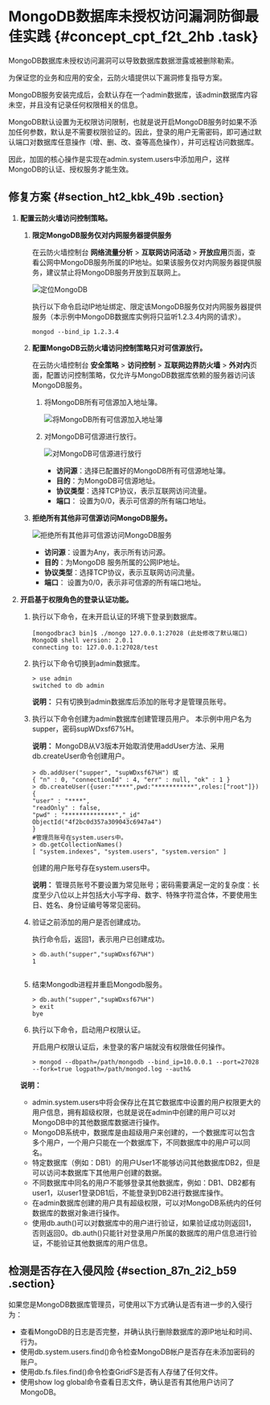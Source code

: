 # MongoDB数据库未授权访问漏洞防御最佳实践 {#concept_cpt_f2t_2hb .task}

MongoDB数据库未授权访问漏洞可以导致数据库数据泄露或被删除勒索。

为保证您的业务和应用的安全，云防火墙提供以下漏洞修复指导方案。

MongoDB服务安装完成后，会默认存在一个admin数据库，该admin数据库内容未空，并且没有记录任何权限相关的信息。

MongoDB默认设置为无权限访问限制，也就是说开启MongoDB服务时如果不添加任何参数，默认是不需要权限验证的。因此，登录的用户无需密码，即可通过默认端口对数据库任意操作（增、删、改、查等高危操作），并可远程访问数据库。

因此，加固的核心操作是实现在admin.system.users中添加用户，这样MongoDB的认证、授权服务才能生效。

## 修复方案 {#section_ht2_kbk_49b .section}

1.  **配置云防火墙访问控制策略。** 
    1.  **限定MongoDB服务仅对内网服务器提供服务** 

        在云防火墙控制台 **网络流量分析** \> **互联网访问活动** \> **开放应用**页面，查看公网中MongoDB服务所属的IP地址。如果该服务仅对内网服务器提供服务，建议禁止将MongoDB服务开放到互联网上。

        ![定位MongoDB](http://static-aliyun-doc.oss-cn-hangzhou.aliyuncs.com/assets/img/149039/156704344341436_zh-CN.png)

        执行以下命令启动IP地址绑定、限定该MongoDB服务仅对内网服务器提供服务（本示例中MongoDB数据库实例将只监听1.2.3.4内网的请求）。

        ``` {#codeblock_7tm_59k_nq9}
        mongod --bind_ip 1.2.3.4
        ```

    2.  **配置MongoDB云防火墙访问控制策略只对可信源放行。** 

        在云防火墙控制台 **安全策略** \> **访问控制** \> **互联网边界防火墙** \> **外对内**页面，配置访问控制策略，仅允许与MongoDB数据库依赖的服务器访问该MongoDB服务。

        1.  将MongoDB所有可信源加入地址簿。

            ![将MongoDB所有可信源加入地址簿](http://static-aliyun-doc.oss-cn-hangzhou.aliyuncs.com/assets/img/149039/156704344341444_zh-CN.png)

        2.  对MongoDB可信源进行放行。

            ![对MongoDB可信源进行放行](http://static-aliyun-doc.oss-cn-hangzhou.aliyuncs.com/assets/img/149039/156704344441446_zh-CN.png)

            -   **访问源**：选择已配置好的MongoDB所有可信源地址簿。
            -   **目的**：为MongoDB可信源地址。
            -   **协议类型**：选择TCP协议，表示互联网访问流量。
            -   **端口**： 设置为0/0，表示可信源的所有端口地址。
    3.  **拒绝所有其他非可信源访问MongoDB服务。** 

        ![拒绝所有其他非可信源访问MongoDB服务](http://static-aliyun-doc.oss-cn-hangzhou.aliyuncs.com/assets/img/149039/156704344441455_zh-CN.png)

        -   **访问源**：设置为Any，表示所有访问源。
        -   **目的**：为MongoDB 服务所属的公网IP地址。
        -   **协议类型**：选择TCP协议，表示互联网访问流量。
        -   **端口**： 设置为0/0，表示非可信源的所有端口地址。
2.  **开启基于权限角色的登录认证功能。** 

    1.  执行以下命令，在未开启认证的环境下登录到数据库。

        ``` {#codeblock_hxf_lk0_17i}
        [mongodbrac3 bin]$ ./mongo 127.0.0.1:27028 (此处修改了默认端口)
        MongoDB shell version: 2.0.1
        connecting to: 127.0.0.1:27028/test
        ```

    2.  执行以下命令切换到admin数据库。

        ``` {#codeblock_gyb_xk9_9el}
        > use admin
        switched to db admin
        ```

        **说明：** 只有切换到admin数据库后添加的账号才是管理员账号。

    3.  执行以下命令创建为admin数据库创建管理员用户。 本示例中用户名为supper，密码supWDxsf67%H。

        **说明：** MongoDB从V3版本开始取消使用addUser方法、采用db.createUser命令创建用户。

        ``` {#codeblock_p0w_29k_2lz}
        > db.addUser("supper", "supWDxsf67%H") 或
        { "n" : 0, "connectionId" : 4, "err" : null, "ok" : 1 }
        > db.createUser({user:"****",pwd:"***********",roles:["root"]})
        {
        "user" : "****",
        "readOnly" : false,
        "pwd" : "**************","_id"
        ObjectId("4f2bc0d357a309043c6947a4")
        }
        #管理员账号在system.users中。
        > db.getCollectionNames()
        [ "system.indexes", "system.users", "system.version" ]
        ```

        创建的用户账号存在system.users中。

        **说明：** 管理员账号不要设置为常见账号；密码需要满足一定的复杂度：长度至少八位以上并包括大小写字母、数字、特殊字符混合体，不要使用生日、姓名、身份证编号等常见密码。

    4.  验证之前添加的用户是否创建成功。

        执行命令后，返回1，表示用户已创建成功。

        ``` {#codeblock_xvt_c3s_ywu}
        > db.auth("supper","supWDxsf67%H")
        1
        								
        ```

    5.  结束Mongodb进程并重启Mongodb服务。

        ``` {#codeblock_aa0_mqr_lvy}
        > db.auth("supper","supWDxsf67%H")
        > exit
        bye
        ```

    6.  执行以下命令，启动用户权限认证。

        开启用户权限认证后，未登录的客户端就没有权限做任何操作。

        ``` {#codeblock_klg_lbp_gh7}
        > mongod --dbpath=/path/mongodb --bind_ip=10.0.0.1 --port=27028 --fork=true logpath=/path/mongod.log --auth&
        ```

    **说明：** 

    -   admin.system.users中将会保存比在其它数据库中设置的用户权限更大的用户信息，拥有超级权限，也就是说在admin中创建的用户可以对MongoDB中的其他数据库数据进行操作。
    -   MongoDB系统中，数据库是由超级用户来创建的，一个数据库可以包含多个用户，一个用户只能在一个数据库下，不同数据库中的用户可以同名。
    -   特定数据库（例如：DB1）的用户User1不能够访问其他数据库DB2，但是可以访问本数据库下其他用户创建的数据。
    -   不同数据库中同名的用户不能够登录其他数据库，例如：DB1、DB2都有user1，以user1登录DB1后，不能登录到DB2进行数据库操作。
    -   在admin数据库创建的用户具有超级权限，可以对MongoDB系统内的任何数据库的数据对象进行操作。
    -   使用db.auth\(\)可以对数据库中的用户进行验证，如果验证成功则返回1，否则返回0。db.auth\(\)只能针对登录用户所属的数据库的用户信息进行验证，不能验证其他数据库的用户信息。

## 检测是否存在入侵风险 {#section_87n_2i2_b59 .section}

如果您是MongoDB数据库管理员，可使用以下方式确认是否有进一步的入侵行为：

-   查看MongoDB的日志是否完整，并确认执行删除数据库的源IP地址和时间、行为。
-   使用db.system.users.find\(\)命令检查MongoDB帐户是否存在未添加密码的账户。
-   使用db.fs.files.find\(\)命令检查GridFS是否有人存储了任何文件。
-   使用show log global命令查看日志文件，确认是否有其他用户访问了MongoDB。

